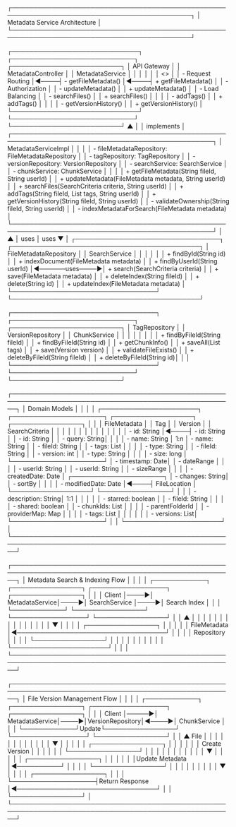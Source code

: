 ┌───────────────────────────────────────────────────────────────────────────────────────────┐
│                                Metadata Service Architecture                              │
└───────────────────────────────────────────────────────────────────────────────────────────┘

┌─────────────────────────────┐     ┌────────────────────────────┐     ┌─────────────────────────┐
│       API Gateway           │     │   MetadataController       │     │    MetadataService      │
│                             │     │                            │     │    <<Interface>>        │
│ - Request Routing           │◄────┤ - getFileMetadata()        │◄────┤ + getFileMetadata()     │
│ - Authorization             │     │ - updateMetadata()         │     │ + updateMetadata()      │
│ - Load Balancing            │     │ - searchFiles()            │     │ + searchFiles()         │
│                             │     │ - addTags()                │     │ + addTags()             │
│                             │     │ - getVersionHistory()      │     │ + getVersionHistory()   │
└─────────────────────────────┘     └────────────────────────────┘     └─────────────────────────┘
                                                                                  ▲
                                                                                  │
                                                                                  │ implements
                                                                                  │
┌────────────────────────────────────────────────────────────────────────────────────────────────┐
│                                  MetadataServiceImpl                                           │
│                                                                                                │
│ - fileMetadataRepository: FileMetadataRepository                                               │
│ - tagRepository: TagRepository                                                                 │
│ - versionRepository: VersionRepository                                                         │
│ - searchService: SearchService                                                                 │
│ - chunkService: ChunkService                                                                   │
│                                                                                                │
│ + getFileMetadata(String fileId, String userId)                                                │
│ + updateMetadata(FileMetadata metadata, String userId)                                         │
│ + searchFiles(SearchCriteria criteria, String userId)                                          │
│ + addTags(String fileId, List<String> tags, String userId)                                     │
│ + getVersionHistory(String fileId, String userId)                                              │
│ - validateOwnership(String fileId, String userId)                                              │
│ - indexMetadataForSearch(FileMetadata metadata)                                                │
└────────────────────────────────────────────────────────────────────────────────────────────────┘
                         │                                                ▲
                         │ uses                                           │ uses
                         ▼                                                │
┌─────────────────────────────────┐                ┌───────────────────────────────────────────┐
│   FileMetadataRepository        │                │             SearchService                 │
│                                 │                │                                           │
│ + findById(String id)           │                │ + indexDocument(FileMetadata metadata)    │
│ + findByUserId(String userId)   │◄──────uses────►│ + search(SearchCriteria criteria)         │
│ + save(FileMetadata metadata)   │                │ + deleteIndex(String fileId)              │
│ + delete(String id)             │                │ + updateIndex(FileMetadata metadata)      │
└─────────────────────────────────┘                └───────────────────────────────────────────┘

┌─────────────────────────────────┐     ┌────────────────────────────┐     ┌─────────────────────────┐
│        TagRepository            │     │     VersionRepository      │     │    ChunkService         │
│                                 │     │                            │     │                         │
│ + findByFileId(String fileId)   │     │ + findByFileId(String id)  │     │ + getChunkInfo()        │
│ + saveAll(List<Tag> tags)       │     │ + save(Version version)    │     │ + validateFileExists()  │
│ + deleteByFileId(String fileId) │     │ + deleteByFileId(String id)│     │                         │
└─────────────────────────────────┘     └────────────────────────────┘     └─────────────────────────┘

┌─────────────────────────────────────────────────────────────────────────────────────────────────────┐
│                                      Domain Models                                                  │
│                                                                                                     │
│  ┌──────────────────────┐     ┌─────────────────────┐    ┌──────────────────┐    ┌────────────────┐ │
│  │    FileMetadata      │     │        Tag          │    │     Version      │    │ SearchCriteria │ │
│  │                      │     │                     │    │                  │    │                │ │
│  │ - id: String         │◄────┤ - id: String        │    │ - id: String     │    │ - query: String│ │
│  │ - name: String       │ 1:n │ - name: String      │    │ - fileId: String │    │ - tags: List   │ │
│  │ - type: String       │     │ - fileId: String    │    │ - version: int   │    │ - type: String │ │
│  │ - size: long         │     └─────────────────────┘    │ - timestamp: Date│    │ - dateRange    │ │
│  │ - userId: String     │                                │ - userId: String │    │ - sizeRange    │ │ 
│  │ - createdDate: Date  │     ┌─────────────────────┐    │ - changes: String│    │ - sortBy       │ │
│  │ - modifiedDate: Date │◄────┤   FileLocation      │    └──────────────────┘    └────────────────┘ │
│  │ - description: String│ 1:1 │                     │                                               │
│  │ - starred: boolean   │     │ - fileId: String    │                                               │
│  │ - shared: boolean    │     │ - chunkIds: List    │                                               │
│  │ - parentFolderId     │     │ - providerMap: Map  │                                               │
│  │ - tags: List<Tag>    │     │                     │                                               │
│  │ - versions: List<Ver>│     └─────────────────────┘                                               │
│  └──────────────────────┘                                                                           │
└─────────────────────────────────────────────────────────────────────────────────────────────────────┘

┌─────────────────────────────────────────────────────────────────────────────────────────────────────┐
│                             Metadata Search & Indexing Flow                                         │
│                                                                                                     │
│  ┌────────────┐     ┌────────────────┐     ┌─────────────────┐     ┌────────────────┐               │
│  │  Client    │────►│ MetadataService│────►│  SearchService  │────►│  Search Index  │               │
│  └────────────┘     └────────────────┘     └─────────────────┘     └────────────────┘               │
│       ▲                      │                                            │                         │
│       │                      │                                            │                         │
│       │                      │                                            │                         │
│       │                      ▼                                            │                         │
│       │              ┌────────────────┐                                   │                         │
│       │              │ FileMetadata   │◄──────────────────────────────────┘                         │
│       │              │ Repository     │                                                             │
│       │              └────────────────┘                                                             │
│       │                      │                                                                      │
│       │                      │                                                                      │
│       └──────────────────────┘                                                                      │
│                                                                                                     │
└─────────────────────────────────────────────────────────────────────────────────────────────────────┘

┌─────────────────────────────────────────────────────────────────────────────────────────────────────┐
│                               File Version Management Flow                                          │
│                                                                                                     │
│  ┌────────────┐      ┌────────────────┐     ┌─────────────────┐      ┌────────────────┐             │
│  │  Client    │─────►│ MetadataService│────►│VersionRepository│◄────►│  ChunkService  │             │
│  └────────────┘Update└────────────────┘     └─────────────────┘      └────────────────┘             │
│       ▲         File              │                    │                     │                      │
│       │                           │                    │                     │                      │
│       │                           ▼                    │                     │                      │
│       │                   ┌────────────────┐           │                     │                      │
│       │                   │ Create Version │           │                     │                      │
│       │                   └────────────────┘           │                     │                      │
│       │                           │                    │                     │                      │
│       │                           ▼                    │                     │                      │
│       │                   ┌────────────────┐           │                     │                      │
│       │                   │Update Metadata │◄──────────┘                     │                      │
│       │                   └────────────────┘                                 │                      │
│       │                           │                                          │                      │
│       │                           ▼                                          │                      │
│       │                   ┌────────────────┐                                 │                      │
│       └───────────────────┤Return Response │◄────────────────────────────────┘                      │
│                           └────────────────┘                                                        │
└─────────────────────────────────────────────────────────────────────────────────────────────────────┘